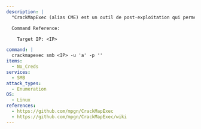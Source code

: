 ```yaml
---
description: |
  "CrackMapExec (alias CME) est un outil de post-exploitation qui permet d'automatiser l'évaluation de la sécurité des grands réseaux Active Directory." - https://github.com/mpgn/CrackMapExec/wiki. Cette commande permet d'énumérer les hôtes SMB utilisant un accès anonyme.

  Command Reference:

  	Target IP: <IP>

command: |
  crackmapexec smb <IP> -u 'a' -p ''
items:
  - No_Creds
services:
  - SMB
attack_types:
  - Enumeration
OS:
  - Linux
references:
  - https://github.com/mpgn/CrackMapExec
  - https://github.com/mpgn/CrackMapExec/wiki
---
```

